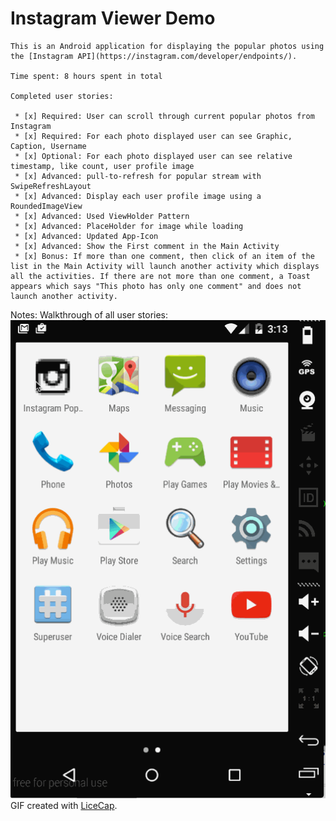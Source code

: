 # Instagram Viewer Demo

    This is an Android application for displaying the popular photos using the [Instagram API](https://instagram.com/developer/endpoints/). 

    Time spent: 8 hours spent in total

    Completed user stories:

     * [x] Required: User can scroll through current popular photos from Instagram
     * [x] Required: For each photo displayed user can see Graphic, Caption, Username
     * [x] Optional: For each photo displayed user can see relative timestamp, like count, user profile image
     * [x] Advanced: pull-to-refresh for popular stream with SwipeRefreshLayout
     * [x] Advanced: Display each user profile image using a RoundedImageView
     * [x] Advanced: Used ViewHolder Pattern
     * [x] Advanced: PlaceHolder for image while loading
     * [x] Advanced: Updated App-Icon
     * [x] Advanced: Show the First comment in the Main Activity
     * [x] Bonus: If more than one comment, then click of an item of the list in the Main Activity will launch another activity which displays all the activities. If there are not more than one comment, a Toast appears which says "This photo has only one comment" and does not launch another activity. 

Notes:
Walkthrough of all user stories:
![Video Walkthrough](anim_walkthrough.gif)
GIF created with [LiceCap](http://www.cockos.com/licecap/).
